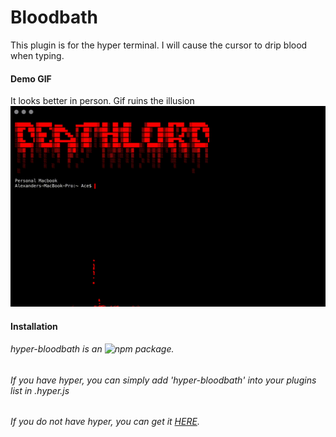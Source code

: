 # Bloodbath
This plugin is for the hyper terminal. I will cause the cursor to drip blood when typing.
#### Demo GIF
It looks better in person. Gif ruins the illusion
![](https://github.com/AlexanderPinkerton/hyper-bloodbath/blob/master/bloodbath-demo.gif?raw=true)
#### Installation
###### hyper-bloodbath is an ![npm package.](https://www.npmjs.com/package/hyper-bloodbath)
###### If you have hyper, you can simply add 'hyper-bloodbath' into your plugins list in .hyper.js
###### If you do not have hyper, you can get it [HERE](https://hyper.is/).

